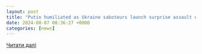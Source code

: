 ```yaml
---
layout: post
title: "Putin humiliated as Ukraine saboteurs launch surprise assault deep in Russia"
date: 2024-08-07 08:36:27 +0000
categories: [news]
---
```


[Читати далі](https://www.express.co.uk/news/world/1932991/putin-humiliated-ukraine-saboteurs-launch-russian)
